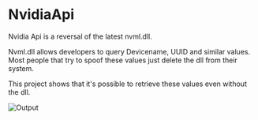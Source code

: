 # NvidiaApi

Nvidia Api is a reversal of the latest nvml.dll.

Nvml.dll allows developers to query Devicename, UUID and similar values.
Most people that try to spoof these values just delete the dll from their system.

This project shows that it's possible to retrieve these values even without the dll.

![Output](https://i.gyazo.com/19ad1675998a47ea3f795085373efd4d.png)
